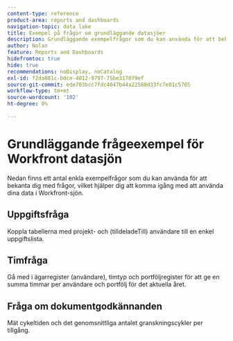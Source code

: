 ```yaml
---
content-type: reference
product-area: reports and dashboards
navigation-topic: data lake
title: Exempel på frågor om grundläggande datasjöer
description: Grundläggande exempelfrågor som du kan använda för att bekanta dig med frågor.
author: Nolan
feature: Reports and Dashboards
hidefromtoc: true
hide: true
recommendations: noDisplay, noCatalog
exl-id: f2da081c-bdce-4012-9797-75be317079ef
source-git-commit: ede703bcc7fdc4047b44a22580d33fc7e01c5705
workflow-type: tm+mt
source-wordcount: '102'
ht-degree: 0%

---
```


# Grundläggande frågeexempel för Workfront datasjön

Nedan finns ett antal enkla exempelfrågor som du kan använda för att bekanta dig med frågor, vilket hjälper dig att komma igång med att använda dina data i Workfront-sjön.

## Uppgiftsfråga

Koppla tabellerna med projekt- och (tilldeladeTill) användare till en enkel uppgiftslista.



## Timfråga

Gå med i ägarregister (användare), timtyp och portföljregister för att ge en summa timmar per användare och portfölj för det aktuella året.



## Fråga om dokumentgodkännanden

Mät cykeltiden och det genomsnittliga antalet granskningscykler per tillgång.
